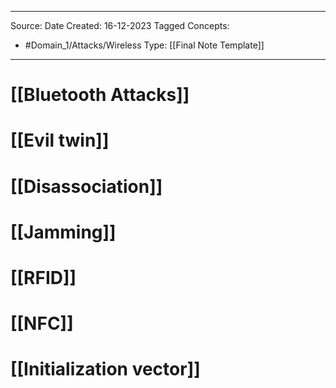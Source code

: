 - - -
Source:
Date Created:  16-12-2023
Tagged Concepts:
- #Domain_1/Attacks/Wireless 
Type: [[Final Note Template]]
- - - 

# [[Bluetooth Attacks]]
# [[Evil twin]]
# [[Disassociation]]
# [[Jamming]]
# [[RFID]]
# [[NFC]]
# [[Initialization vector]]